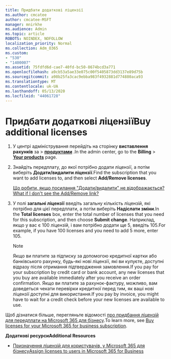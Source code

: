 ```yaml
---
title: Придбати додаткові ліцензії
ms.author: cmcatee
author: cmcatee-MSFT
manager: mnirkhe
ms.audience: Admin
ms.topic: article
ROBOTS: NOINDEX, NOFOLLOW
localization_priority: Normal
ms.collection: Adm_O365
ms.custom:
- "530"
- "1400007"
ms.assetid: 75fdfd6d-cae7-40fd-bc50-8674bcd3a771
ms.openlocfilehash: a9cb53a5ae33e075c00f5405873dd3137e89d75b
ms.sourcegitcommit: a98b25fa3cac9ebba983f4932881d774880aca93
ms.translationtype: MT
ms.contentlocale: uk-UA
ms.lasthandoff: 05/13/2020
ms.locfileid: "44061728"
---
```

# <a name="buy-additional-licenses"></a><span data-ttu-id="02602-102">Придбати додаткові ліцензії</span><span class="sxs-lookup"><span data-stu-id="02602-102">Buy additional licenses</span></span>

1. <span data-ttu-id="02602-103">У центрі адміністрування перейдіть на сторінку **виставлення рахунків** за \> **[продуктами](https://go.microsoft.com/fwlink/p/?linkid=842054)** .</span><span class="sxs-lookup"><span data-stu-id="02602-103">In the admin center, go to the **Billing** \> **[Your products](https://go.microsoft.com/fwlink/p/?linkid=842054)** page.</span></span>

2. <span data-ttu-id="02602-104">Знайдіть передплату, до якої потрібно додати ліцензії, а потім виберіть **Додати/видалити ліцензії**.</span><span class="sxs-lookup"><span data-stu-id="02602-104">Find the subscription that you want to add licenses to, and then select **Add/Remove licenses**.</span></span>

    [<span data-ttu-id="02602-105">Що робити, якщо посилання "Додати/видалити" не відображається?</span><span class="sxs-lookup"><span data-stu-id="02602-105">What if I don't see the Add/Remove link?</span></span>](https://docs.microsoft.com/office365/admin/subscriptions-and-billing/buy-licenses#what-if-i-dont-see-the-addremove-licenses-link)

3. <span data-ttu-id="02602-106">У полі **загальні ліцензії** введіть загальну кількість ліцензій, які потрібно для цієї передплати, а потім виберіть **Надіслати зміни**.</span><span class="sxs-lookup"><span data-stu-id="02602-106">In the **Total licenses** box, enter the total number of licenses that you need for this subscription, and then choose **Submit change**.</span></span> <span data-ttu-id="02602-107">Наприклад, якщо у вас є 100 ліцензій, і вам потрібно додати ще 5, введіть 105.</span><span class="sxs-lookup"><span data-stu-id="02602-107">For example, if you have 100 licenses and you need to add 5 more, enter 105.</span></span>

    > [!NOTE]
    > <span data-ttu-id="02602-108">Якщо ви платите за підписку за допомогою кредитної картки або банківського рахунку, будь-які нові ліцензії, які ви купуєте, доступні відразу після отримання підтвердження замовлення.</span><span class="sxs-lookup"><span data-stu-id="02602-108">If you pay for your subscription by credit card or bank account, any new licenses that you buy are available immediately after you receive an order confirmation.</span></span> <span data-ttu-id="02602-109">Якщо ви платите за рахунок-фактуру, можливо, вам доведеться чекати перевірки кредитної перед тим, як ваші нові ліцензії доступні для використання.</span><span class="sxs-lookup"><span data-stu-id="02602-109">If you pay by invoice, you might have to wait for a credit check before your new licenses are available to use.</span></span>

<span data-ttu-id="02602-110">Щоб дізнатися більше, перегляньте відомості [про придбання ліцензій для передплати на Microsoft 365 для бізнесу](https://docs.microsoft.com/office365/admin/subscriptions-and-billing/buy-licenses).</span><span class="sxs-lookup"><span data-stu-id="02602-110">To learn more, see [Buy licenses for your Microsoft 365 for business subscription](https://docs.microsoft.com/office365/admin/subscriptions-and-billing/buy-licenses).</span></span>  

<span data-ttu-id="02602-111">**Додаткові ресурси**</span><span class="sxs-lookup"><span data-stu-id="02602-111">**Additional Resources**</span></span>

- [<span data-ttu-id="02602-112">Призначення ліцензій для користувачів, у Microsoft 365 для бізнесу</span><span class="sxs-lookup"><span data-stu-id="02602-112">Assign licenses to users in Microsoft 365 for Business</span></span>](https://docs.microsoft.com/office365/admin/subscriptions-and-billing/assign-licenses-to-users)